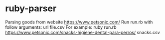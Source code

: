 # ruby-parser
Parsing goods from website https://www.petsonic.com/
Run run.rb with follow arguments:
url file.csv
For example:
ruby run.rb https://www.petsonic.com/snacks-higiene-dental-para-perros/ snacks.csv
